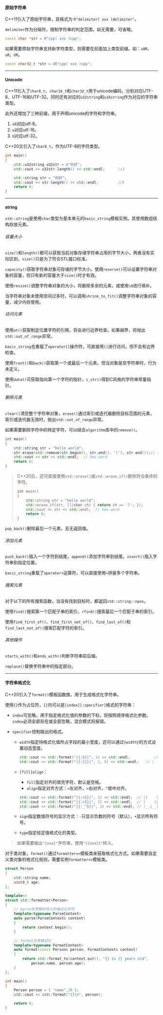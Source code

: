 #### 原始字符串

C++11引入了原始字符串，其格式为 `R"delimiter( xxx )delimiter"`。

`delimiter`作为分隔符，限制字符串的判定范围，如无需要，可省略。

```cpp
const char *str = R"cpp( xxx )cpp";
```

如果需要原始字符串支持新字符类型，则需要在前面加上类型前缀。如：`u8R`、`uR`、`UR`。

```cpp
const char32_t *str = UR"cpp( xxx )cpp";
```


***

#### Unicode

C++11引入了`char8_t`、`char16_t`和`char32_t`用于unicode编码，分别对应UTF-8、UTF-16和UTF-32。同时还有对应的`u32string`和`u16string`作为对应的字符串类型。

此外还增加了三种前缀，用于声明unicode的字符和字符串。
1. `u8`对应utf-8。
2. `u`对应utf-16。
3. `U`对应utf-32。

C++20又引入了`char8_t`，作为UTF-8的字符类型。

```cpp
int main()
{
    std::u32string u32str = U"你好";
    std::cout << u32str.length() << std::endl;		//2

    std::string str = "你好";
    std::cout << str.length() << std::endl;			//6
    return 0;
}
```

---

#### string

`std::string`是使用`char`类型为基本单元的`basic_string`模板实例。其使用数组结构存放元素。

###### 容量大小

`size()`和`length()`都可以获取当前对象存储字符串占用的字节大小，两者没有实际区别，`size()`只是为了符合STL接口标准。

`capacity()`获取字符串对象可存储的字节大小。使用`reserve()`可以设置字符串对象的容量，但只有新的容量大于`size()`时才有效。

使用`resize()`调整字符串对象的大小，将删除多余的元素，或使用`\0`进行填补。

当字符串对象未使用空间过多时，可以调用`shrink_to_fit()`调整字符串对象的容量，减少内存使用。

###### 访问元素

使用`at()`获取制定位置字符的引用，将会进行边界检查。如果越界，将抛出`std::out_of_range`异常。

`basic_string`也重载了`operator[]`操作符，可直接用`[]`进行访问，但不会有边界检查。

使用`front()`和`back()`获取第一个或最后一个元素，但当对象是空字符串时，行为未定义。

使用`data()`可获取指向第一个字符的指针，`c_str()`得到C风格的字符串常量指针。

###### 删除元素

`clear()`清空整个字符串对象，`erase()`通过索引或迭代器删除目标范围的元素，索引或迭代器无效时，抛出`std::out_of_range`异常。

如果需要删除字符中的特定字符，可以结合`algorithm`库中的`remove()`。

```cpp
int main()
{
    std::string str = "hello world";
    str.erase(std::remove(str.begin(), str.end(), 'l'), str.end());// 删除str中的所有l
    std::cout << str << std::endl;  // heo word
    return 0;
}
```

> C++20后，还可直接使用`std::erase()`或`std::erase_if()`删除符合条件的字符。
>
> ```cpp
> int main()
> {
>     std::string str = "hello world";
>     std::erase_if(str, [](char ch) { return ch == 'l'; });
>     std::cout << str << std::endl;  // heo word
>     return 0;
> }
> ```

`pop_back()`删除最后一个元素，且无返回值。

###### 添加元素

`push_back()`插入一个字符到结尾，`append()`添加字符串到结尾，`insert()`插入字符串到指定位置。

`basic_string`重载了`operator+`运算符，可以直接使用`+`拼接多个字符串。

###### 搜索元素

对于以下的所有搜索函数，当没有找到目标时，都返回`std::string::npos`。

使用`find()`搜索第一个匹配子串的索引，`rfind()`搜索最后一个匹配子串的索引。

使用`find_first_of()`、`find_first_not_of()`、`find_last_of()`和`find_last_not_of()`搜索匹配字符的索引。

###### 其他操作

`starts_with()`和`ends_with()`判断字符串前后缀。

`replace()`替换字符串中的指定部分。

---

#### 字符串格式化

C++20引入了`format()`模板函数族，用于生成格式化字符串。

使用`{}`作为占位符，`{}`内可以是`[index][:specifier]`格式的字符串：

* `index`可忽略，用于指定格式化值的参数的下标，将按照顺序格式化参数。`index`必须全部存在或全部忽略，混合模式将报错。
* `specifier`控制输出的格式。

	* `width`指定待格式化值所占字段的最小宽度，还可以通过`{width}`的方式设置动态宽度。
	
	  ```cpp
	  std::cout << std::format("|{:5}|", 1) << std::endl;		    // |    1| 
	  std::cout << std::format("|{:{}}|", 1, 5) << std::endl; 	// |    1|
	  ```
	
	* `[fill]align`：
	
	  * `fill`指定对齐的填充字符，默认是空格。
	  * `align`指定对齐方式：`<`左对齐，`>`右对齐，`^`居中对齐。
	
	  ```cpp
	  std::cout << std::format("|{:<5}|", 1) << std::endl;	// |1    |
	  std::cout << std::format("|{:>5}|", 1) << std::endl;	// |    1|
	  std::cout << std::format("|{:_^5}|", 1) << std::endl;	// |__1__|
	  ```
	
	* `sign`指定数值符号的显示方式：`-`只显示负数的符号（默认），`+`显示所有符号。
	
	* `type`指定给定值格式化的类型。

> 如果需要输出`"{xxx}"`字符串，使用`"{{xxx}}"`转义。

对于类对象，`format()`通过`formatter<>`模板类来获取格式化方式。如果需要自定义类对象的格式化规则，需要实例`formatter<>`模板类。

```cpp
struct Person 
{
	std::string name;
	uint8_t age;
};

template<>
struct std::formatter<Person>
{
	// parse负责解析传入的格式化字符
	template<typename ParseContext>
	auto parse(ParseContext& context)
	{
		return context.begin();
	}

	// format负责格式化
	template<typename FormatContext>
	auto format(const Person& person, FormatContext& context)
	{
		return std::format_to(context.out(), "{} is {} years old",
			person.name, person.age);
	}
};

int main()
{
	Person person = { "name",20 };
	std::cout << std::format("{}\n", person);

	return 0;
}
```

